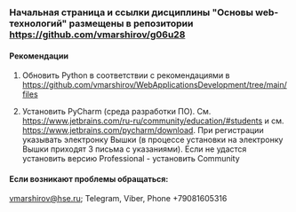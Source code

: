 ### Начальная страница и ссылки дисциплины "Основы web-технологий" размещены в репозитории https://github.com/vmarshirov/g06u28



#### Рекомендации

1.  Обновить Python в соответствии с рекомендациями в https://github.com/vmarshirov/WebApplicationsDevelopment/tree/main/files

2.  Установить PyCharm  (среда разработки ПО). См. https://www.jetbrains.com/ru-ru/community/education/#students
и см.  https://www.jetbrains.com/pycharm/download.  При регистрации указывать электронку Вышки (в процессе установки на электронку Вышки приходят 3 письма с указаниями). 
Если не удастся установить версию  Professional -   установить Community    

#### Если возникают проблемы обращаться: 
vmarshirov@hse.ru;  Telegram, Viber, Phone +79081605316
